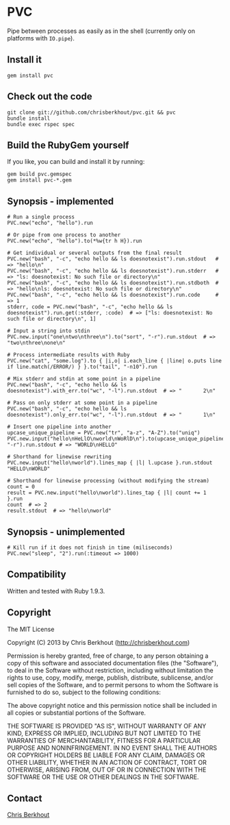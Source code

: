 # PVC

Pipe between processes as easily as in the shell (currently only on platforms with `IO.pipe`).

## Install it

    gem install pvc

## Check out the code

    git clone git://github.com/chrisberkhout/pvc.git && pvc
    bundle install
    bundle exec rspec spec

## Build the RubyGem yourself

If you like, you can build and install it by running:

    gem build pvc.gemspec
    gem install pvc-*.gem

## Synopsis - implemented

    # Run a single process
    PVC.new("echo", "hello").run

    # Or pipe from one process to another
    PVC.new("echo", "hello").to(*%w{tr h H}).run

    # Get individual or several outputs from the final result
    PVC.new("bash", "-c", "echo hello && ls doesnotexist").run.stdout   # => "hello\n"
    PVC.new("bash", "-c", "echo hello && ls doesnotexist").run.stderr   # => "ls: doesnotexist: No such file or directory\n"
    PVC.new("bash", "-c", "echo hello && ls doesnotexist").run.stdboth  # => "hello\nls: doesnotexist: No such file or directory\n"
    PVC.new("bash", "-c", "echo hello && ls doesnotexist").run.code     # => 1
    stderr, code = PVC.new("bash", "-c", "echo hello && ls doesnotexist").run.get(:stderr, :code)  # => ["ls: doesnotexist: No such file or directory\n", 1]

    # Input a string into stdin
    PVC.new.input("one\ntwo\nthree\n").to("sort", "-r").run.stdout  # => "two\nthree\none\n"

    # Process intermediate results with Ruby
    PVC.new("cat", "some.log").to { |i,o| i.each_line { |line| o.puts line if line.match(/ERROR/) } }.to("tail", "-n10").run

    # Mix stderr and stdin at some point in a pipeline
    PVC.new("bash", "-c", "echo hello && ls doesnotexist").with_err.to("wc", "-l").run.stdout  # => "       2\n"

    # Pass on only stderr at some point in a pipeline
    PVC.new("bash", "-c", "echo hello && ls doesnotexist").only_err.to("wc", "-l").run.stdout  # => "       1\n"

    # Insert one pipeline into another
    upcase_unique_pipeline = PVC.new("tr", "a-z", "A-Z").to("uniq")
    PVC.new.input("hello\nHeLlO\nworld\nWoRlD\n").to(upcase_unique_pipeline).to("sort", "-r").run.stdout # => "WORLD\nHELLO"

    # Shorthand for linewise rewriting
    PVC.new.input("hello\nworld").lines_map { |l| l.upcase }.run.stdout "HELLO\nWORLD"

    # Shorthand for linewise processing (without modifying the stream)
    count = 0
    result = PVC.new.input("hello\nworld").lines_tap { |l| count += 1 }.run
    count  # => 2
    result.stdout  # => "hello\nworld"

## Synopsis - unimplemented

    # Kill run if it does not finish in time (miliseconds)
    PVC.new("sleep", "2").run(:timeout => 1000)

## Compatibility

Written and tested with Ruby 1.9.3.

## Copyright

The MIT License

Copyright (C) 2013 by Chris Berkhout (http://chrisberkhout.com)

Permission is hereby granted, free of charge, to any person obtaining a copy
of this software and associated documentation files (the "Software"), to deal
in the Software without restriction, including without limitation the rights
to use, copy, modify, merge, publish, distribute, sublicense, and/or sell
copies of the Software, and to permit persons to whom the Software is
furnished to do so, subject to the following conditions:

The above copyright notice and this permission notice shall be included in
all copies or substantial portions of the Software.

THE SOFTWARE IS PROVIDED "AS IS", WITHOUT WARRANTY OF ANY KIND, EXPRESS OR
IMPLIED, INCLUDING BUT NOT LIMITED TO THE WARRANTIES OF MERCHANTABILITY,
FITNESS FOR A PARTICULAR PURPOSE AND NONINFRINGEMENT. IN NO EVENT SHALL THE
AUTHORS OR COPYRIGHT HOLDERS BE LIABLE FOR ANY CLAIM, DAMAGES OR OTHER
LIABILITY, WHETHER IN AN ACTION OF CONTRACT, TORT OR OTHERWISE, ARISING FROM,
OUT OF OR IN CONNECTION WITH THE SOFTWARE OR THE USE OR OTHER DEALINGS IN
THE SOFTWARE.

## Contact

[Chris Berkhout](http://chrisberkhout.com/about)

